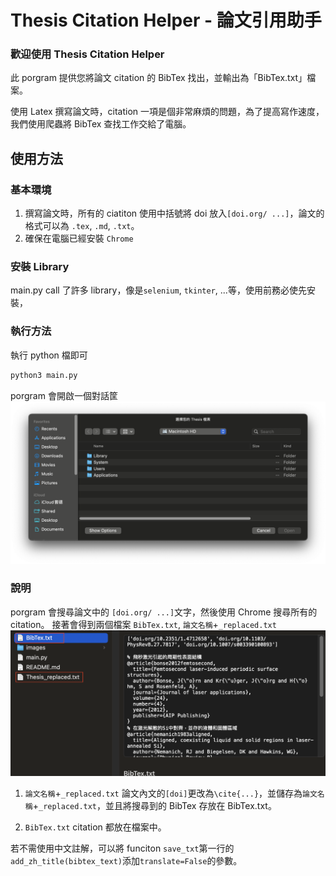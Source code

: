 # Thesis Citation Helper - 論文引用助手
### 歡迎使用 Thesis Citation Helper
此 porgram 提供您將論文 citation 的 BibTex 找出，並輸出為「BibTex.txt」檔案。

使用 Latex 撰寫論文時，citation 一項是個非常麻煩的問題，為了提高寫作速度，我們使用爬蟲將 BibTex 查找工作交給了電腦。

## 使用方法

### 基本環境
1. 撰寫論文時，所有的 ciatiton 使用中括號將 doi 放入`[doi.org/ ...]`，論文的格式可以為 `.tex`, `.md`, `.txt`。
2. 確保在電腦已經安裝 `Chrome`

### 安裝 Library
main.py call 了許多 library，像是`selenium`, `tkinter`, ...等，使用前務必使先安裝，

### 執行方法
執行 python 檔即可
```bash
python3 main.py
```
porgram 會開啟一個對話筐
![Choose File](images/chooseFile.png?raw=true "Choose File")


### 說明
porgram 會搜尋論文中的 `[doi.org/ ...]`文字，然後使用 Chrome 搜尋所有的 citation。
接著會得到兩個檔案 `BibTex.txt`, `論文名稱`+`_replaced.txt`
![Finish](images/finish.png?raw=true "Finish")

1. `論文名稱`+`_replaced.txt`
論文內文的`[doi]`更改為`\cite{...}`，並儲存為`論文名稱`+`_replaced.txt`，並且將搜尋到的 BibTex 存放在 BibTex.txt。

1. `BibTex.txt`
citation 都放在檔案中。

若不需使用中文註解，可以將 funciton `save_txt`第一行的 `add_zh_title(bibtex_text)`添加`translate=False`的參數。